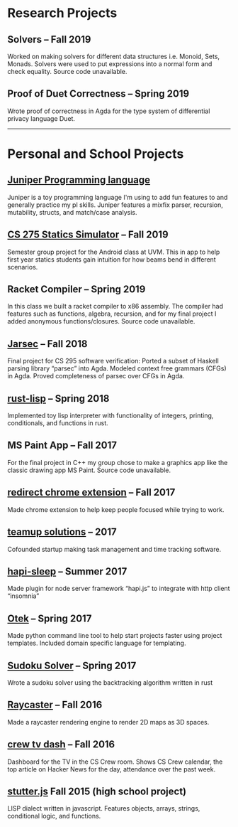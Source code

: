 



# Research Projects

## Solvers – Fall 2019

Worked on making solvers for different data structures i.e. Monoid, Sets, Monads. Solvers were used to put expressions into a normal form and check equality. Source code unavailable.



## Proof of Duet Correctness – Spring 2019

Wrote proof of correctness in Agda for the type system of differential privacy language Duet.



<hr />



# Personal and School Projects

## [Juniper Programming language](https://github.com/junewunder/juniper-rs)

Juniper is a toy programming language I'm using to add fun features to and generally practice my pl skills. Juniper features a mixfix parser, recursion, mutability, structs, and match/case analysis.


## [CS 275 Statics Simulator](https://github.com/jaywunder/CS-275-Statics-Simulator) – Fall 2019

Semester group project for the Android class at UVM. This in app to help first year statics students gain intuition for how beams bend in different scenarios.



## Racket Compiler – Spring 2019

In this class we built a racket compiler to x86 assembly. The compiler had features such as functions, algebra, recursion, and for my final project I added anonymous functions/closures. Source code unavailable.



## [Jarsec](https://github.com/jaywunder/jarsec-verified) – Fall 2018

Final project for CS 295 software verification: Ported a subset of Haskell parsing library “parsec” into Agda. Modeled context free grammars (CFGs) in Agda. Proved completeness of parsec over CFGs in Agda.



## [rust-lisp](https://github.com/jaywunder/rust-lisp) – Spring 2018

Implemented toy lisp interpreter with functionality of integers, printing, conditionals, and functions in rust.



## MS Paint App – Fall 2017

For the final project in C++ my group chose to make a graphics app like the classic drawing app MS Paint. Source code unavailable.



## [redirect chrome extension](https://github.com/jaywunder/redirect) – Fall 2017

Made chrome extension to help keep people focused while trying to work.



## [teamup solutions](https://github.com/jaywunder/teamup-solutions-app) – 2017

Cofounded startup making task management and time tracking software.



## [hapi-sleep](https://github.com/jaywunder/hapi-sleep) – Summer 2017

Made plugin for node server framework “hapi.js” to integrate with http client “insomnia”



## [Otek](https://github.com/jaywunder/otek) – Spring 2017

Made python command line tool to help start projects faster using project templates. Included domain specific language for templating.



## [Sudoku Solver](https://github.com/jaywunder/sudoku) – Spring 2017

Wrote a sudoku solver using the backtracking algorithm written in rust



## [Raycaster](https://github.com/jaywunder/raycaster) – Fall 2016

Made a raycaster rendering engine to render 2D maps as 3D spaces.



## [crew tv dash](https://github.com/jaywunder/crew-tv-dash) – Fall 2016

Dashboard for the TV in the CS Crew room. Shows CS Crew calendar, the top article on Hacker News for the day, attendance over the past week.



## [stutter.js](https://github.com/jaywunder/stutter.js) Fall 2015 (high school project)

LISP dialect written in javascript. Features objects, arrays, strings, conditional logic, and functions.
